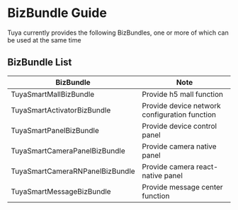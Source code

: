 # BizBundle Guide

Tuya currently provides the following BizBundles, one or more of which can be used at the same time

## BizBundle List

| BizBundle                        | Note                                         |
| --------------------------- | ------------------------------------------------ |
| TuyaSmartMallBizBundle      | Provide h5 mall function                                     |
| TuyaSmartActivatorBizBundle | Provide device network configuration function |
| TuyaSmartPanelBizBundle | Provide device control panel |
| TuyaSmartCameraPanelBizBundle | Provide camera native panel |
| TuyaSmartCameraRNPanelBizBundle | Provide camera react-native panel |
| TuyaSmartMessageBizBundle | Provide message center function |

